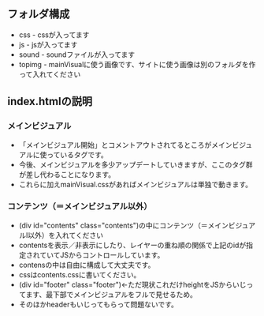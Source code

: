 ## フォルダ構成

* css - cssが入ってます
* js - jsが入ってます
* sound - soundファイルが入ってます
* topimg - mainVisualに使う画像です、サイトに使う画像は別のフォルダを作って入れてください


## index.htmlの説明

### メインビジュアル
* 「メインビジュアル開始」とコメントアウトされてるところがメインビジュアルに使っているタグです。
* 今後、メインビジュアルを多少アップデートしていきますが、ここのタグ群が差し代わることになります。
* これらに加えmainVisual.cssがあればメインビジュアルは単独で動きます。

### コンテンツ（＝メインビジュアル以外）
* (div id="contents" class="contents")の中にコンテンツ（＝メインビジュアルl以外）を入れてください
* contentsを表示／非表示にしたり、レイヤーの重ね順の関係で上記のidが指定されていてJSからコントロールしています。
* contensの中は自由に構成して大丈夫です。
* cssはcontents.cssに書いてください。
* (div id="footer" class="footer")←ただ現状これだけheightをJSからいじってます、最下部でメインビジュアルをフルで見せるため。
* そのほかheaderもいじってもらって問題ないです。